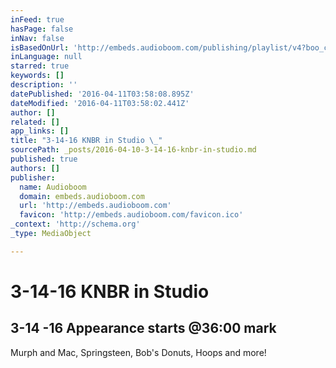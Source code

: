 ```yaml
---
inFeed: true
hasPage: false
inNav: false
isBasedOnUrl: 'http://embeds.audioboom.com/publishing/playlist/v4?boo_content_type=channel&data_for_content_type=3273562&image_option=small&link_color=%2358d1eb&player_theme=light&show_title=true&src=https%3A%2F%2Fapi.audioboom.com%2Fchannels%2F3273562%2Faudio_clips%3Finclude_child_channels%3D1&max_height=500#3-14%20Total%20Recall,%20Mike%20Krukow,%20Kerry%20Keating'
inLanguage: null
starred: true
keywords: []
description: ''
datePublished: '2016-04-11T03:58:08.895Z'
dateModified: '2016-04-11T03:58:02.441Z'
author: []
related: []
app_links: []
title: "3-14-16 KNBR in Studio \_"
sourcePath: _posts/2016-04-10-3-14-16-knbr-in-studio.md
published: true
authors: []
publisher:
  name: Audioboom
  domain: embeds.audioboom.com
  url: 'http://embeds.audioboom.com'
  favicon: 'http://embeds.audioboom.com/favicon.ico'
_context: 'http://schema.org'
_type: MediaObject

---
```

# 3-14-16 KNBR in Studio  

<article style=""><h1>3-14 -16 Appearance starts @36:00 mark</h1><p>Murph and Mac, Springsteen, Bob's Donuts, Hoops and more!</p></article>